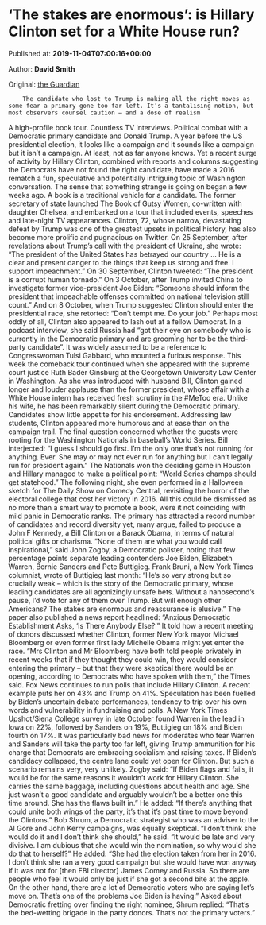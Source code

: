 
# ‘The stakes are enormous’: is Hillary Clinton set for a White House run?

Published at: **2019-11-04T07:00:16+00:00**

Author: **David Smith**

Original: [the Guardian](https://www.theguardian.com/us-news/2019/nov/04/the-stakes-are-enormous-is-hillary-clinton-set-for-a-white-house-run)


        The candidate who lost to Trump is making all the right moves as some fear a primary gone too far left. It’s a tantalising notion, but most observers counsel caution – and a dose of realism
      
A high-profile book tour. Countless TV interviews. Political combat with a Democratic primary candidate and Donald Trump. A year before the US presidential election, it looks like a campaign and it sounds like a campaign but it isn’t a campaign. At least, not as far anyone knows.
Yet a recent surge of activity by Hillary Clinton, combined with reports and columns suggesting the Democrats have not found the right candidate, have made a 2016 rematch a fun, speculative and potentially intriguing topic of Washington conversation.
The sense that something strange is going on began a few weeks ago. A book is a traditional vehicle for a candidate. The former secretary of state launched The Book of Gutsy Women, co-written with daughter Chelsea, and embarked on a tour that included events, speeches and late-night TV appearances.
Clinton, 72, whose narrow, devastating defeat by Trump was one of the greatest upsets in political history, has also become more prolific and pugnacious on Twitter. On 25 September, after revelations about Trump’s call with the president of Ukraine, she wrote: “The president of the United States has betrayed our country … He is a clear and present danger to the things that keep us strong and free. I support impeachment.”
On 30 September, Clinton tweeted: “The president is a corrupt human tornado.” On 3 October, after Trump invited China to investigate former vice-president Joe Biden: “Someone should inform the president that impeachable offenses committed on national television still count.”
And on 8 October, when Trump suggested Clinton should enter the presidential race, she retorted: “Don’t tempt me. Do your job.”
Perhaps most oddly of all, Clinton also appeared to lash out at a fellow Democrat. In a podcast interview, she said Russia had “got their eye on somebody who is currently in the Democratic primary and are grooming her to be the third-party candidate”. It was widely assumed to be a reference to Congresswoman Tulsi Gabbard, who mounted a furious response.
This week the comeback tour continued when she appeared with the supreme court justice Ruth Bader Ginsburg at the Georgetown University Law Center in Washington. As she was introduced with husband Bill, Clinton gained longer and louder applause than the former president, whose affair with a White House intern has received fresh scrutiny in the #MeToo era. Unlike his wife, he has been remarkably silent during the Democratic primary. Candidates show little appetite for his endorsement.
Addressing law students, Clinton appeared more humorous and at ease than on the campaign trail. The final question concerned whether the guests were rooting for the Washington Nationals in baseball’s World Series. Bill interjected: “I guess I should go first. I’m the only one that’s not running for anything. Ever. She may or may not ever run for anything but I can’t legally run for president again.”
The Nationals won the deciding game in Houston and Hillary managed to make a political point: “World Series champs should get statehood.” The following night, she even performed in a Halloween sketch for The Daily Show on Comedy Central, revisiting the horror of the electoral college that cost her victory in 2016.
All this could be dismissed as no more than a smart way to promote a book, were it not coinciding with mild panic in Democratic ranks. The primary has attracted a record number of candidates and record diversity yet, many argue, failed to produce a John F Kennedy, a Bill Clinton or a Barack Obama, in terms of natural political gifts or charisma.
“None of them are what you would call inspirational,” said John Zogby, a Democratic pollster, noting that few percentage points separate leading contenders Joe Biden, Elizabeth Warren, Bernie Sanders and Pete Buttigieg.
Frank Bruni, a New York Times columnist, wrote of Buttigieg last month: “He’s so very strong but so crucially weak – which is the story of the Democratic primary, whose leading candidates are all agonizingly unsafe bets. Without a nanosecond’s pause, I’d vote for any of them over Trump. But will enough other Americans? The stakes are enormous and reassurance is elusive.”
The paper also published a news report headlined: “Anxious Democratic Establishment Asks, ‘Is There Anybody Else?’” It told how a recent meeting of donors discussed whether Clinton, former New York mayor Michael Bloomberg or even former first lady Michelle Obama might yet enter the race.
“Mrs Clinton and Mr Bloomberg have both told people privately in recent weeks that if they thought they could win, they would consider entering the primary – but that they were skeptical there would be an opening, according to Democrats who have spoken with them,” the Times said.
Fox News continues to run polls that include Hillary Clinton. A recent example puts her on 43% and Trump on 41%.
Speculation has been fuelled by Biden’s uncertain debate performances, tendency to trip over his own words and vulnerability in fundraising and polls. A New York Times Upshot/Siena College survey in late October found Warren in the lead in Iowa on 22%, followed by Sanders on 19%, Buttigieg on 18% and Biden fourth on 17%.
It was particularly bad news for moderates who fear Warren and Sanders will take the party too far left, giving Trump ammunition for his charge that Democrats are embracing socialism and raising taxes. If Biden’s candidacy collapsed, the centre lane could yet open for Clinton.
But such a scenario remains very, very unlikely. Zogby said: “If Biden flags and fails, it would be for the same reasons it wouldn’t work for Hillary Clinton. She carries the same baggage, including questions about health and age. She just wasn’t a good candidate and arguably wouldn’t be a better one this time around. She has the flaws built in.”
He added: “If there’s anything that could unite both wings of the party, it’s that it’s past time to move beyond the Clintons.”
Bob Shrum, a Democratic strategist who was an adviser to the Al Gore and John Kerry campaigns, was equally skeptical.
“I don’t think she would do it and I don’t think she should,” he said. “It would be late and very divisive. I am dubious that she would win the nomination, so why would she do that to herself?”
He added: “She had the election taken from her in 2016. I don’t think she ran a very good campaign but she would have won anyway if it was not for [then FBI director] James Comey and Russia. So there are people who feel it would only be just if she got a second bite at the apple. On the other hand, there are a lot of Democratic voters who are saying let’s move on. That’s one of the problems Joe Biden is having.”
Asked about Democratic fretting over finding the right nominee, Shrum replied: “That’s the bed-wetting brigade in the party donors. That’s not the primary voters.”
